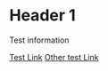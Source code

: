 # Header 1

Test information

[Test Link](index.md)
[Other test Link](abesginow.github.io/index.md)
